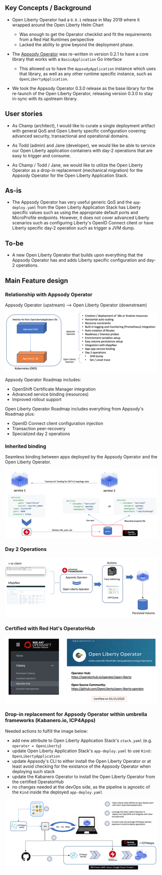 ## Key Concepts / Background
- Open Liberty Operator had a `0.0.1` release in May 2019 where it wrapped around the Open Liberty Helm Chart
  -  Was enough to get the Operator checklist and fit the requirements from a Red Hat Runtimes perspective
  -  Lacked the ability to grow beyond the deployment phase.

- The [Appsody Operator](https://github.com/appsody/appsody-operator) was re-written in version 0.2.1 to have a core library that works with a `BasicApplication` Go interface
  -  This allowed us to have the `AppsodyApplication` instance which uses that library, as well as any other runtime specific instance, such as `OpenLibertyApplication`.

- We took the Appsody Operator 0.3.0 release as the base library for the re-launch of the Open Liberty Operator, releasing version 0.3.0 to stay in-sync with its upstream library.  

## User stories
- As Champ (architect), I would like to curate a single deployment artifact with general QoS and Open Liberty specific configuration covering advanced security, transactional and operational domains.  

- As Todd (admin) and Jane (developer), we would like be able to service our Open Liberty application containers with day-2 operations that are easy to trigger and consume.

- As Champ / Todd / Jane, we would like to utilize the Open Liberty Operator as a drop-in replacement (mechanical migration) for the Appsody Operator for the Open Liberty Application Stack.

## As-is
- The Appsody Operator has very useful generic QoS and the `app-deploy.yaml` from the Open Liberty Application Stack has Liberty specific values such as using the appropriate default ports and MicroProfile endpoints.  However, it does not cover advanced Liberty scenarios such as configuring Liberty's OpenID Connect client or have Liberty specific day-2 operation such as trigger a JVM dump.  

## To-be
- A new Open Liberty Operator that builds upon everything that the Appsody Operator has and adds Liberty specific configuration and day-2 operations. 

## Main Feature design

### Relationship with Appsody Operator
Appsody Operator (upstream) --> Open Liberty Operator (downstream)

![Operators](images/downstream_appsody.png)

Appsody Operator Roadmap includes:
*  OpenShift Certificate Manager integration
*  Advanced service binding (resources)
*  Improved rollout support

Open Liberty Operator Roadmap includes everything from Appsody's Roadmap plus:
*  OpenID Connect client configuration injection
*  Transaction peer-recovery
*  Specialized day 2 operations


### Inherited binding

Seamless binding between apps deployed by the Appsody Operator and the Open Liberty Operator.

![Bindig](images/service-binding.png)



### Day 2 Operations

![Operations](images/day2ops.png)


### Certified with Red Hat's OperatorHub

![Overview](images/overview.png)


### Drop-in replacement for Appsody Operator within umbrella frameworks (Kabanero.io, ICP4Apps)

Needed actions to fulfill the image below:
- add new attribute to Open Liberty Application Stack's `stack.yaml` (e.g.  `operator = OpenLiberty`)
- update Open Liberty Application Stack's `app-deploy.yaml` to use `Kind: OpenLibertyApplication`
- update Appsody's CLI to either install the Open Liberty Operator or at least avoid checking for the existance of the Appsody Operator when deploying such stack
- update the Kabanero Operator to install the Open Liberty Operator from the certified OperatorHub
- no changes needed at the devOps side, as the pipeline is agnostic of the `Kind` inside the deployed `app-deploy.yaml`

![Operators](images/icp4apps.png)
